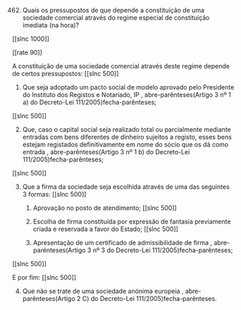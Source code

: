 462.  Quais  os  pressupostos  de  que  depende  a  constituição  de uma sociedade comercial  através do regime  especial de constituição  imediata  (na hora)?

[[slnc 1000]]

[[rate 90]]

A  constituição  de  uma  sociedade  comercial  através  deste regime depende de  certos pressupostos:
[[slnc 500]]


1)  Que  seja  adoptado  um  pacto  social  de  modelo  aprovado  pelo  Presidente  do Instituto dos Registos e Notariado, IP , abre-parênteses(Artigo 3  nº 1 a) do Decreto-Lei  111/2005)fecha-parênteses;

[[slnc 500]]


2)  Que,  caso  o  capital  social  seja  realizado  total  ou  parcialmente  mediante entradas  com  bens  diferentes  de  dinheiro  sujeitos  a  registo,  esses  bens estejam  registados  definitivamente  em  nome  do  sócio  que  os  dá  como entrada , abre-parênteses(Artigo 3  nº 1 b) do Decreto-Lei 111/2005)fecha-parênteses;

[[slnc 500]]

3)  Que  a  firma  da  sociedade  seja  escolhida  através  de  uma  das  seguintes 3 formas:
[[slnc 500]]

    1) Aprovação no posto de atendimento;
[[slnc 500]]

    2)  Escolha  de  firma  constituída  por  expressão  de  fantasia  previamente criada e reservada  a favor do Estado;
[[slnc 500]]

    3)  Apresentação  de  um  certificado  de  admissibilidade  de  firma  , abre-parênteses(Artigo 3 nº 3 do Decreto-Lei 111/2005)fecha-parênteses;

[[slnc 500]]

E por fim: [[slnc 500]]

4)  Que  não  se  trate  de  uma  sociedade  anónima  europeia  , abre-parênteses(Artigo  2  C)  do  Decreto-Lei 111/2005)fecha-parênteses.
